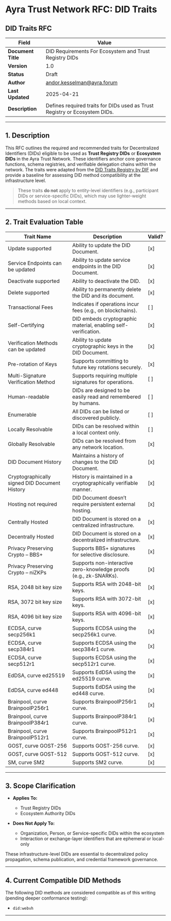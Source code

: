 # Ayra Trust Network RFC: DID Traits

## DID Traits RFC

| Field         | Value                |
|---------------|----------------------|
| **Document Title** | DID Requirements For Ecosystem and Trust Registry DIDs         |
| **Version**         | 1.0                    |
| **Status**          | Draft                  |
| **Author**          | andor.kesselman@ayra.forum       |
| **Last Updated**    | 2025-04-21             |
| **Description**     | Defines required traits for DIDs used as Trust Registry or Ecosystem DIDs. |

---

## 1. Description

This RFC outlines the required and recommended traits for Decentralized Identifiers (DIDs) eligible to be used as **Trust Registry DIDs** or **Ecosystem DIDs** in the Ayra Trust Network. These identifiers anchor core governance functions, schema registries, and verifiable delegation chains within the network. The traits were adapted from the [DID Traits Registry by DIF](https://identity.foundation/did-traits/) and provide a baseline for assessing DID method compatibility at the infrastructure level.

> These traits **do not** apply to entity-level identifiers (e.g., participant DIDs or service-specific DIDs), which may use lighter-weight methods based on local context.

---

## 2. Trait Evaluation Table

| **Trait Name** | **Description** | **Valid?** |
|----------------|-----------------|------------|
| Update supported | Ability to update the DID Document. | [x] |
| Service Endpoints can be updated | Ability to update service endpoints in the DID Document. | [x] |
| Deactivate supported | Ability to deactivate the DID. | [x] |
| Delete supported | Ability to permanently delete the DID and its document. | [x] |
| Transactional Fees | Indicates if operations incur fees (e.g., on blockchains). | [ ] |
| Self-Certifying | DID embeds cryptographic material, enabling self-verification. | [x] |
| Verification Methods can be updated | Ability to update cryptographic keys in the DID Document. | [x] |
| Pre-rotation of Keys | Supports committing to future key rotations securely. | [x] |
| Multi-Signature Verification Method | Supports requiring multiple signatures for operations. | [ ] |
| Human-readable | DIDs are designed to be easily read and remembered by humans. | [ ] |
| Enumerable | All DIDs can be listed or discovered publicly. | [ ] |
| Locally Resolvable | DIDs can be resolved within a local context only. | [ ] |
| Globally Resolvable | DIDs can be resolved from any network location. | [x] |
| DID Document History | Maintains a history of changes to the DID Document. | [x] |
| Cryptographically signed DID Document History | History is maintained in a cryptographically verifiable manner. | [x] |
| Hosting not required | DID Document doesn’t require persistent external hosting. | [x] |
| Centrally Hosted | DID Document is stored on a centralized infrastructure. | [x] |
| Decentrally Hosted | DID Document is stored on a decentralized infrastructure. | [x] |
| Privacy Preserving Crypto – BBS+ | Supports BBS+ signatures for selective disclosure. | [x] |
| Privacy Preserving Crypto – niZKPs | Supports non-interactive zero-knowledge proofs (e.g., zk-SNARKs). | [x] |
| RSA, 2048 bit key size | Supports RSA with 2048-bit keys. | [x] |
| RSA, 3072 bit key size | Supports RSA with 3072-bit keys. | [x] |
| RSA, 4096 bit key size | Supports RSA with 4096-bit keys. | [x] |
| ECDSA, curve secp256k1 | Supports ECDSA using the secp256k1 curve. | [x] |
| ECDSA, curve secp384r1 | Supports ECDSA using the secp384r1 curve. | [x] |
| ECDSA, curve secp512r1 | Supports ECDSA using the secp512r1 curve. | [x] |
| EdDSA, curve ed25519 | Supports EdDSA using the ed25519 curve. | [x] |
| EdDSA, curve ed448 | Supports EdDSA using the ed448 curve. | [x] |
| Brainpool, curve BrainpoolP256r1 | Supports BrainpoolP256r1 curve. | [x] |
| Brainpool, curve BrainpoolP384r1 | Supports BrainpoolP384r1 curve. | [x] |
| Brainpool, curve BrainpoolP512r1 | Supports BrainpoolP512r1 curve. | [x] |
| GOST, curve GOST-256 | Supports GOST-256 curve. | [x] |
| GOST, curve GOST-512 | Supports GOST-512 curve. | [x] |
| SM, curve SM2 | Supports SM2 curve. | [x] |

---

## 3. Scope Clarification

- **Applies To:**
  - Trust Registry DIDs  
  - Ecosystem Authority DIDs  

- **Does Not Apply To:**
  - Organization, Person, or Service-specific DIDs within the ecosystem  
  - Interaction or exchange-layer identifiers that are ephemeral or local-only  

These infrastructure-level DIDs are essential to decentralized policy propagation, schema publication, and credential framework governance.

---

## 4. Current Compatible DID Methods

The following DID methods are considered compatible as of this writing (pending deeper conformance testing):

- `did:webvh`

---
